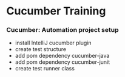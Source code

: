 # Cucumber Training

### Cucumber: Automation project setup
- install IntelliJ cucumber plugin
- create test structure
- add pom dependency cucumber-java
- add pom dependency cucumber-junit
- create test runner class
